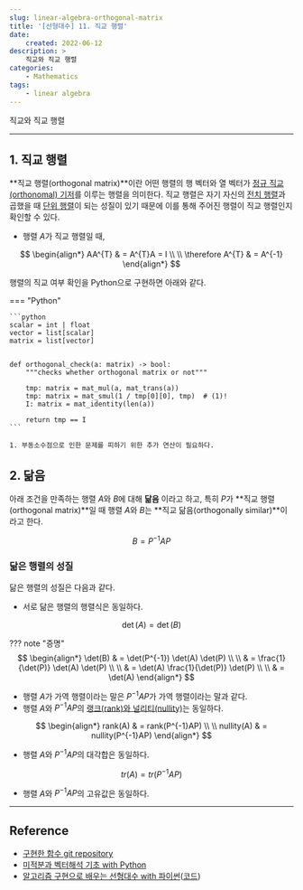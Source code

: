 ```yaml
---
slug: linear-algebra-orthogonal-matrix
title: '[선형대수] 11. 직교 행렬'
date:
    created: 2022-06-12
description: >
    직교와 직교 행렬
categories:
    - Mathematics
tags:
    - linear algebra
---
```


직교와 직교 행렬  

<!-- more -->

---

## 1. 직교 행렬

**직교 행렬(orthogonal matrix)**이란 어떤 행렬의 행 벡터와 열 벡터가 [정규 직교(orthonomal) 기저](2022-06-06-linear_algebra_orthogonal_qr_decomposition.md/#1)를 이루는 행렬을 의미한다. 직교 행렬은 자기 자신의 [전치 행렬](2022-05-19-linear_algebra_various_matrix.md/#1)과 곱했을 때 [단위 행렬](2022-05-19-linear_algebra_various_matrix.md/#4)이 되는 성질이 있기 때문에 이를 통해 주어진 행렬이 직교 행렬인지 확인할 수 있다.  

- 행렬 $A$가 직교 행렬일 때,

$$
\begin{align*}
AA^{T} & = A^{T}A = I \\
\\
\therefore A^{T} & = A^{-1}
\end{align*}
$$

행렬의 직교 여부 확인을 Python으로 구현하면 아래와 같다.  

=== "Python"

    ```python
    scalar = int | float
    vector = list[scalar]
    matrix = list[vector]


    def orthogonal_check(a: matrix) -> bool:
        """checks whether orthogonal matrix or not"""

        tmp: matrix = mat_mul(a, mat_trans(a))
        tmp: matrix = mat_smul(1 / tmp[0][0], tmp)  # (1)!
        I: matrix = mat_identity(len(a))

        return tmp == I
    ```

    1. 부동소수점으로 인한 문제를 피하기 위한 추가 연산이 필요하다.  

## 2. 닮음

아래 조건을 만족하는 행렬 $A$와 $B$에 대해 **닮음** 이라고 하고, 특히 $P$가 **직교 행렬(orthogonal matrix)**일 때 행렬 $A$와 $B$는 **직교 닮음(orthogonally similar)**이라고 한다.  

$$
B = P^{-1}AP
$$

### 닮은 행렬의 성질

닮은 행렬의 성질은 다음과 같다.  

- 서로 닮은 행렬의 행렬식은 동일하다.

$$
\det(A) = \det(B)
$$

??? note "증명"
    $$
    \begin{align*}
    \det(B) & = \det(P^{-1}) \det(A) \det(P) \\
    \\
    & = \frac{1}{\det(P)} \det(A) \det(P) \\
    \\
    & =  \det(A) \frac{1}{\det(P)} \det(P) \\
    \\
    & =  \det(A)
    \end{align*}
    $$


- 행렬 $A$가 가역 행렬이라는 말은 $P^{-1}AP$가 가역 행렬이라는 말과 같다.
- 행렬 $A$와 $P^{-1}AP$의 [랭크(rank)와 널리티(nullity)](2022-05-29-linear_algebra_basis_dimension.md/#7)는 동일하다.

$$
\begin{align*}
rank(A) & = rank(P^{-1}AP) \\
\\
nullity(A) & = nullity(P^{-1}AP)
\end{align*}
$$

- 행렬 $A$와 $P^{-1}AP$의 대각합은 동일하다.

$$
tr(A) = tr(P^{-1}AP)
$$

- 행렬 $A$와 $P^{-1}AP$의 고유값은 동일하다.

---
## Reference
- [구현한 함수 git repository](https://github.com/djccnt15/mathematics)
- [미적분과 벡터해석 기초 with Python](http://www.kyobobook.co.kr/product/detailViewKor.laf?mallGb=KOR&ejkGb=KOR&barcode=9791160735314)
- [알고리즘 구현으로 배우는 선형대수 with 파이썬](http://www.kyobobook.co.kr/product/detailViewKor.laf?mallGb=KOR&ejkGb=KOR&barcode=9791165921125)([코드](https://github.com/bjpublic/linearalgebra))